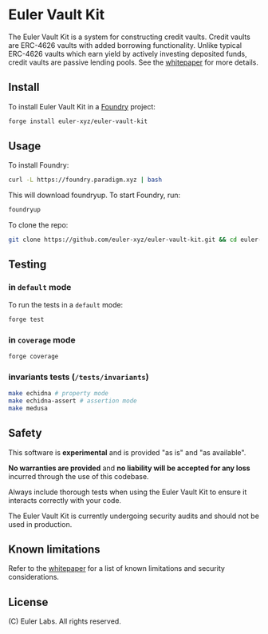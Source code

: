 # Euler Vault Kit

The Euler Vault Kit is a system for constructing credit vaults. Credit vaults are ERC-4626 vaults with added borrowing functionality. Unlike typical ERC-4626 vaults which earn yield by actively investing deposited funds, credit vaults are passive lending pools. See the [whitepaper](https://docs.euler.finance/euler-vault-kit-white-paper/) for more details.

## Install

To install Euler Vault Kit in a [Foundry](https://github.com/foundry-rs/foundry) project:

```sh
forge install euler-xyz/euler-vault-kit
```

## Usage

To install Foundry:

```sh
curl -L https://foundry.paradigm.xyz | bash
```

This will download foundryup. To start Foundry, run:

```sh
foundryup
```

To clone the repo:

```sh
git clone https://github.com/euler-xyz/euler-vault-kit.git && cd euler-vault-kit
```

## Testing

### in `default` mode

To run the tests in a `default` mode:

```sh
forge test
```

### in `coverage` mode

```sh
forge coverage
```

### invariants tests (`/tests/invariants`)
```sh
make echidna # property mode
make echidna-assert # assertion mode
make medusa
```

## Safety

This software is **experimental** and is provided "as is" and "as available".

**No warranties are provided** and **no liability will be accepted for any loss** incurred through the use of this codebase.

Always include thorough tests when using the Euler Vault Kit to ensure it interacts correctly with your code.

The Euler Vault Kit is currently undergoing security audits and should not be used in production.

## Known limitations

Refer to the [whitepaper](https://docs.euler.finance/euler-vault-kit-white-paper/) for a list of known limitations and security considerations.

## License

(C) Euler Labs. All rights reserved.
